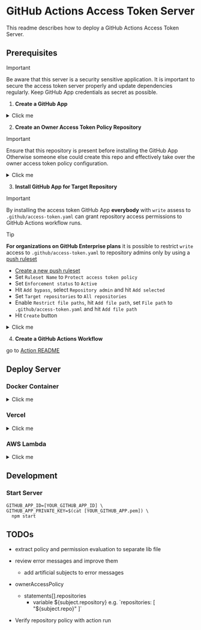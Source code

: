 # GitHub Actions Access Token Server

This readme describes how to deploy a GitHub Actions Access Token Server.

## Prerequisites
> [!IMPORTANT]
> Be aware that this server is a security sensitive application.
> It is important to secure the access token server properly and update dependencies regularly.
> Keep GitHub App credentials as secret as possible.

1. **Create a GitHub App** 
<details><summary>Click me</summary>
- Create a new GitHub App ([User Scope](https://github.com/settings/apps/new)
  or [Organizations Scope](https://github.com/organizations/YOUR_ORGANIZATION/settings/apps/new))
    - Fill out mandatory fields
    - Deactivate Webhook
    - Add Mandatory `Repository permissions`
        - Single file: `Read-only`
            - Add file path `.github/access-token.yaml` - for repository scoped token policy
            - Add file path `access-token.yaml` - for owner scoped token policy
    - Choose permissions you want to allow to request
    - Hit `Create GitHub App` button
    - Take a note of `App ID`
    - Scroll down to `Private keys` section and click `Generate a private key` button
        - private key (`.pem` file) will be downloaded to your machine automatically

</details>

2. **Create an Owner Access Token Policy Repository**
> [!IMPORTANT]
> Ensure that this repository is present before installing the GitHub App
> Otherwise someone else could create this repo and effectively take over the owner access token policy configuration.
    
<details><summary>Click me</summary>
- Create a new private repository named `.github-access-token`
- Ensure only owner admins have access to this repository
    - Create owner `access-token.yaml` file at root of the repository with [this template content](/actions/docs/access-token.owner-template.yaml)
    - And adjust the access policy to your liking

</details>

3. **Install GitHub App for Target Repository**
> [!IMPORTANT]
> By installing the access token GitHub App **everybody** with `write` assess to `.github/access-token.yaml` can grant repository access permissions to GitHub Actions workflow runs.

> [!TIP]
> **For organizations on GitHub Enterprise plans** it is possible to restrict `write` access to `.github/access-token.yaml` to repository admins only by using a [push ruleset](https://docs.github.com/en/repositories/configuring-branches-and-merges-in-your-repository/managing-rulesets/about-rulesets#push-rulesets)
> - [Create a new push ruleset](https://github.com/organizations/YOUR-ORGANIZATION/settings/rules/new?target=push)
> - Set `Ruleset Name` to `Protect access token policy`
> - Set `Enforcement status` to `Active`
> - Hit `Add bypass`, select `Repository admin` and hit `Add selected`
> - Set `Target repositories` to `All repositories`
> - Enable `Restrict file paths`, hit `Add file path`, set `File path` to `.github/access-token.yaml` and hit `Add file path`
> - Hit `Create` button

<details><summary>Click me</summary>
- Go to GitHub Apps ([User Scope](https://github.com/settings/apps)
  or [Organizations Scope](https://github.com/organizations/YOUR_ORGANIZATION/settings/apps))
- Hit `Edit` button of your access token app
- Navigate to `Install App`
- Hit `Install` button of an account to install your access token app for
- Choose `All repositories` or `Only select repositories`
- Hit `Install` button

</details>

4. **Create a GitHub Actions Workflow**

go to [Action README](/action/README.md)

## Deploy Server

### Docker Container

<details><summary>Click me</summary>

1. **Build Docker Image**
   ```shell
   npm run build:docker-container
   ```

2. **Run Docker Container**
    ```shell
    docker run --rm
     -e GITHUB_APP_ID=[YOUR_GITHUB_APP_ID]> \
     -e GITHUB_APP_PRIVATE_KEY=$(cat [YOUR_GITHUB_APP.pem]>) \
     -p 3000:3000 \
     localhost/github-access-token-server
    ```
    - **Optional environment variables**
        - `GITHUB_ACTIONS_TOKEN_ALLOWED_SUBJECTS`
            - A comma separated list of allowed subject patterns e.g. `repo:octocat/*`
            - If not set or empty all subjects are allowed

3. **Adjust [actions config](../action/src/config.ts) `api.url` to docker host**
    - e.g. http://YOUR-DOMAIN.com:3000

</details>

### Vercel

<details><summary>Click me</summary>

1. **Fork this repository**

2. **Create a [Vercel App](https://vercel.com/) for your fork**
    - Login to your [Vercel Account](https://vercel.com/)
    - `Add New...` > `Project`
    - `Import` your forked repository
    - Edit `Root Directory` to `server/deployments/vercel`
    - Set environment variables
        - `GITHUB_APP_ID`
        - `GITHUB_APP_PRIVATE_KEY`
        - `GITHUB_ACTIONS_TOKEN_ALLOWED_SUBJECTS`
            - A comma separated list of allowed subject patterns e.g. `repo:octocat/*`
            - If not set or empty all subjects are allowed
    - Hit `Deploy` button
    - Go to project `Settings` > `Domains`
        - `optional` adjust production domain to your liking
    - Take a note of `Production` domain
   - Set function environment variable `GITHUB_ACTIONS_TOKEN_ALLOWED_AUDIENCE` to vercel project `Production` domain

3. **Adjust [actions config](../action/src/config.ts) `api.url` to vercel project `Production` domain**

* e.g. https://github-actions-access-token.vercel.app

</details>

### AWS Lambda

<details><summary>Click me</summary>

> [!NOTE]
> This deployment will add extra layer of security by using IAM authenticator for AWS Lambda.
> That means that all requests to the server need to be signed with AWS Signature Version 4
> and therefore the server is secured by AWS identity and access management.

1. **Fork this repository**

2. **Deploy Cloudformation Stack**
    - Adjust `GITHUB_ACTIONS_TOKEN_ALLOWED_SUBJECTS` in [app-stack.ts](deployments/aws/infrastructure/lib/app-stack.ts) to add additional layer of security by defining an ACL of subject patterns.
      - e.g. `repo:octocat/*` will allow only repositories of `octocat` owner to request access tokens
    - ```shell
      cd deployments/aws/infrastructure
      cdk deploy
      ```
    - Take a note of the cdk outputs
    - Login to your AWS account web console
    - Edit the `GitHubAppSecret` from cdk output
    - Set `GITHUB_APP_ID` and `GITHUB_APP_PRIVATE_KEY` accordingly to your GitHub App

3. **Adjust [actions config](../action/src/config.ts) to cdk outputs as follows**
   ```ts
   export const config: Config = {
       api: {
           url: new URL('[cdk.output.ApiUrl]'),
           auth: {
               aws: {
                   roleArn: '[cdk.output.ApiRoleArn]',
                   region: '[cdk.output.ApiRegion]',
                   service: 'lambda',
               },
           },
       },
   }
   ```

</details>

## Development
### Start Server
  ```shell
  GITHUB_APP_ID=[YOUR_GITHUB_APP_ID] \
  GITHUB_APP_PRIVATE_KEY=$(cat [YOUR_GITHUB_APP.pem]) \
    npm start 
  ```

## TODOs

- extract policy and permission evaluation to separate lib file

- review error messages and improve them
    - add artificial subjects to error messages

- ownerAccessPolicy
  - statements[].repositories
    - variable ${subject.repository} e.g. `repositories: [ "${subject.repo}" ]`

- Verify repository policy with action run
